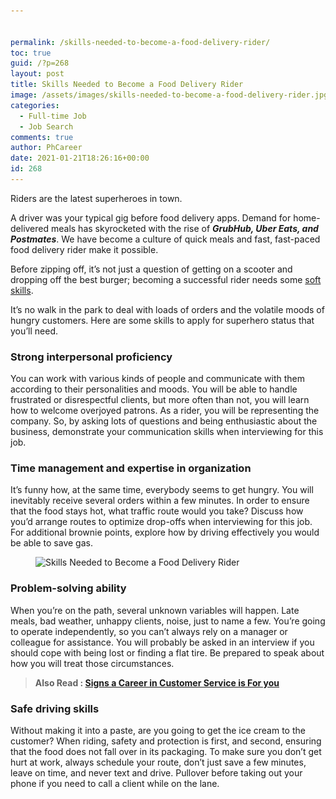 ```yaml
---


permalink: /skills-needed-to-become-a-food-delivery-rider/
toc: true
guid: /?p=268
layout: post
title: Skills Needed to Become a Food Delivery Rider
image: /assets/images/skills-needed-to-become-a-food-delivery-rider.jpg
categories:
  - Full-time Job
  - Job Search
comments: true
author: PhCareer
date: 2021-01-21T18:26:16+00:00
id: 268
---
```




Riders are the latest superheroes in town.

A driver was your typical gig before food delivery apps. Demand for home-delivered meals has skyrocketed with the rise of **_GrubHub, Uber Eats, and Postmates_**. We have become a culture of quick meals and fast, fast-paced food delivery rider make it possible.

Before zipping off, it&#8217;s not just a question of getting on a scooter and dropping off the best burger; becoming a successful rider needs some [soft skills](/tips-on-how-to-improve-your-soft-skills-at-work/).

It&#8217;s no walk in the park to deal with loads of orders and the volatile moods of hungry customers. Here are some skills to apply for superhero status that you&#8217;ll need.

### Strong interpersonal proficiency

You can work with various kinds of people and communicate with them according to their personalities and moods. You will be able to handle frustrated or disrespectful clients, but more often than not, you will learn how to welcome overjoyed patrons. As a rider, you will be representing the company. So, by asking lots of questions and being enthusiastic about the business, demonstrate your communication skills when interviewing for this job.

### Time management and expertise in organization

It&#8217;s funny how, at the same time, everybody seems to get hungry. You will inevitably receive several orders within a few minutes. In order to ensure that the food stays hot, what traffic route would you take? Discuss how you&#8217;d arrange routes to optimize drop-offs when interviewing for this job. For additional brownie points, explore how by driving effectively you would be able to save gas.


<figure class="wp-block-image size-large is-resized">

<img loading="lazy" src="/wp-content/uploads/2021/01/PRI_776157761.jpg" alt="Skills  Needed to Become a Food Delivery Rider" class="wp-image-270" width="675" height="449" srcset="/wp-content/uploads/2021/01/PRI_776157761.jpg 644w, /wp-content/uploads/2021/01/PRI_776157761-300x200.jpg 300w" sizes="(max-width: 675px) 100vw, 675px" /> </figure> 

### Problem-solving ability

When you&#8217;re on the path, several unknown variables will happen. Late meals, bad weather, unhappy clients, noise, just to name a few. You&#8217;re going to operate independently, so you can&#8217;t always rely on a manager or colleague for assistance. You will probably be asked in an interview if you should cope with being lost or finding a flat tire. Be prepared to speak about how you will treat those circumstances.

<blockquote class="wp-block-quote">
  <p>
    <strong>Also Read : <a href="/signs-a-career-in-customer-service-is-for-you/">Signs a Career in Customer Service is For you</a></strong>
  </p>
</blockquote>

### Safe driving skills

Without making it into a paste, are you going to get the ice cream to the customer? When riding, safety and protection is first, and second, ensuring that the food does not fall over in its packaging. To make sure you don&#8217;t get hurt at work, always schedule your route, don&#8217;t just save a few minutes, leave on time, and never text and drive. Pullover before taking out your phone if you need to call a client while on the lane.

